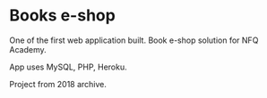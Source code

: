 # Books e-shop

One of the first web application built. Book e-shop solution for NFQ Academy.

App uses MySQL, PHP, Heroku.

Project from 2018 archive.
